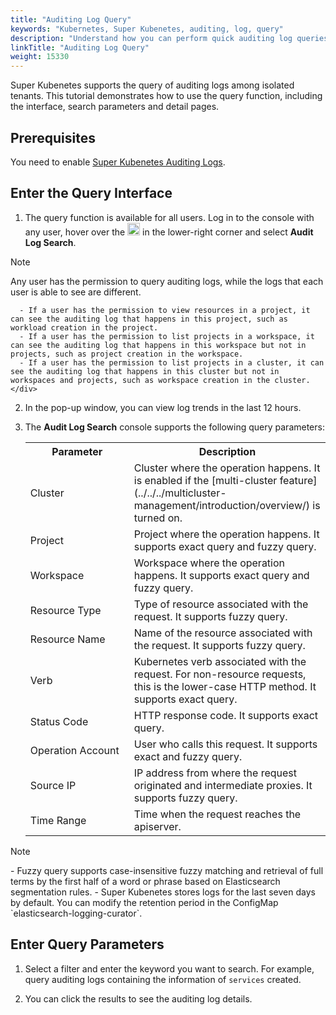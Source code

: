```yaml
---
title: "Auditing Log Query"
keywords: "Kubernetes, Super Kubenetes, auditing, log, query"
description: "Understand how you can perform quick auditing log queries to keep track of the latest auditing information of your cluster."
linkTitle: "Auditing Log Query"
weight: 15330
---
```


Super Kubenetes supports the query of auditing logs among isolated tenants. This tutorial demonstrates how to use the query function, including the interface, search parameters and detail pages.

## Prerequisites

You need to enable [Super Kubenetes Auditing Logs](../../../pluggable-components/auditing-logs/).

## Enter the Query Interface

1. The query function is available for all users. Log in to the console with any user, hover over the <img src="/dist/assets/docs/v3.3/toolbox/auditing-query/toolbox.png" width="20" alt="icon" /> in the lower-right corner and select **Audit Log Search**.

  <div className="notices note">
    <p>Note</p>
    <div>
      Any user has the permission to query auditing logs, while the logs that each user is able to see are different.

      - If a user has the permission to view resources in a project, it can see the auditing log that happens in this project, such as workload creation in the project.
      - If a user has the permission to list projects in a workspace, it can see the auditing log that happens in this workspace but not in projects, such as project creation in the workspace.
      - If a user has the permission to list projects in a cluster, it can see the auditing log that happens in this cluster but not in workspaces and projects, such as workspace creation in the cluster.
    </div>
  </div> 

2. In the pop-up window, you can view log trends in the last 12 hours. 

3. The **Audit Log Search** console supports the following query parameters:

   <table>
     <tbody>
       <tr>
         <th width='150'>Parameter</th>
         <th>Description</th>
       </tr>
       <tr>
         <td>Cluster</td>
         <td>Cluster where the operation happens. It is enabled if the [multi-cluster feature](../../../multicluster-management/introduction/overview/) is turned on.</td>
         </tr>
       <tr>
         <td>Project</td>
         <td>Project where the operation happens. It supports exact query and fuzzy query.</td>
       </tr>
       <tr>
         <td>Workspace</td>
         <td>Workspace where the operation happens. It supports exact query and fuzzy query.</td>
       </tr>
       <tr>
         <td>Resource Type</td>
         <td>Type of resource associated with the request. It supports fuzzy query.</td>
       </tr>
       <tr>
         <td>Resource Name</td>
         <td>Name of the resource associated with the request. It supports fuzzy query.</td>
       </tr><tr>
         <td>Verb</td>
         <td>Kubernetes verb associated with the request. For non-resource requests, this is the lower-case HTTP method. It supports exact query.</td>
       </tr><tr>
         <td>Status Code</td>
         <td>HTTP response code. It supports exact query.</td>
       </tr><tr>
         <td>Operation Account</td>
         <td>User who calls this request. It supports exact and fuzzy query.</td>
       </tr><tr>
         <td>Source IP</td>
         <td>IP address from where the request originated and intermediate proxies. It supports fuzzy query.</td>
       </tr><tr>
         <td>Time Range</td>
         <td>Time when the request reaches the apiserver.</td>
       </tr>
   </table>
   
  <div className="notices note">
    <p>Note</p>
    <div>
      - Fuzzy query supports case-insensitive fuzzy matching and retrieval of full terms by the first half of a word or phrase based on Elasticsearch segmentation rules.
      - Super Kubenetes stores logs for the last seven days by default. You can modify the retention period in the ConfigMap `elasticsearch-logging-curator`.
    </div>
  </div> 

## Enter Query Parameters

1. Select a filter and enter the keyword you want to search. For example, query auditing logs containing the information of `services` created.

2. You can click the results to see the auditing log details.